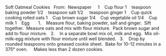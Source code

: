 Soft Oatmeal Cookies
 
From:  Newspaper
 
 
1    Cup flour
1    teaspoon baking powder
1/2    teaspoon salt
1/2     teaspoon ginger
1    Cup quick cooking rolled oats
1    Cup brown sugar
1/4    Cup vegetable oil
1/4    Cup milk
1    Egg
 
 
 
1.    Measure flour, baking powder, salt and ginger.  Sift together.  Measure oats and mix with flour mixture.  Pack brown sugar and add to flour mixture.  
2.    In a separate bowl mix oil, milk and egg.  Mix oil-milk-egg mixture with flour mixture until well blended.  
3.    Drop by rounded teaspoons onto greased cookie sheet.  Bake for 10-12 minutes in a 375° oven.  
 
Makes less than 2 dozen cookies.
 

